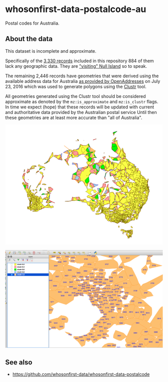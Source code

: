 # whosonfirst-data-postalcode-au

Postal codes for Australia.

## About the data

This dataset is incomplete and approximate.

Specifically of the [3,330 records](data) included in this repository 884 of them lack any geographic data. They are ["visiting" Null Island]() so to speak.

The remaining 2,446 records have geometries that were derived using the available address data for Australia [as provided by OpenAddresses](http://s3.amazonaws.com/data.openaddresses.io/runs/98975/au/countrywide.zip) on July 23, 2016 which was used to generate polygons using the [Clustr](https://github.com/whosonfirst/Clustr) tool.

All geometries generated using the Clustr tool should be considered approximate as denoted by the `mz:is_approximate` and `mz:is_clustr` flags. In time we expect (hope) that these records will be updated with current and authoritative data provided by the Australian postal service Until then these geometries are at least more accurate than "all of Australia".

![clustr](images/au-oa-clustr.png)

![clustr](images/au-oa-clustr-detail.png)

## See also

* https://github.com/whosonfirst-data/whosonfirst-data-postalcode
